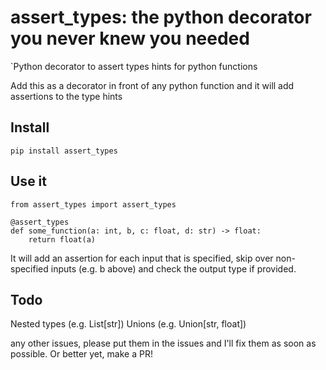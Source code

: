 # assert_types: the python decorator you never knew you needed
`Python decorator to assert types hints for python functions

Add this as a decorator in front of any python function and it will add assertions to the type hints

## Install

`pip install assert_types`

## Use it

```
from assert_types import assert_types

@assert_types
def some_function(a: int, b, c: float, d: str) -> float:
    return float(a)
```

It will add an assertion for each input that is specified, skip over non-specified inputs (e.g. b above) and check the output type if provided.

## Todo

Nested types (e.g. List[str])
Unions (e.g. Union[str, float])

any other issues, please put them in the issues and I'll fix them as soon as possible.  Or better yet, make a PR!

